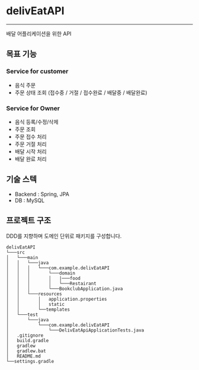 ﻿# delivEatAPI
 ----
 배달 어플리케이션을 위한 API

 ## 목표 기능
### Service for customer
* 음식 주문
* 주문 상태 조회 (접수중 / 거절 / 접수완료 / 배달중 / 배달완료)

### Service for Owner
* 음식 등록/수정/삭제
* 주문 조회
* 주문 접수 처리
* 주문 거절 처리
* 배달 시작 처리
* 배달 완료 처리

## 기술 스텍
* Backend : Spring, JPA
* DB : MySQL
 
## 프로젝트 구조
DDD를 지향하며 도메인 단위로 패키지를 구성합니다.
```
delivEatAPI
└───src
│   └───main
│   │   └───java
│   │   │   └───com.example.delivEatAPI
│   │   │       └───domain
│   │   │       │   |───food
│   │   │       │   └───Restairant
│   │   │       └───BookclubApplication.java
│   │   └───resources
│   │       │   application.properties
│   │       │   static
│   │       └──templates
│   └───test
│       └───java
│           └───com.example.delivEatAPI
│               └───DelivEatApiApplicationTests.java
│   .gitignore
│   build.gradle
│   gradlew
│   gradlew.bat
│   README.md
└──settings.gradle
```
